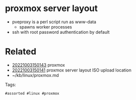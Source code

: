 # proxmox server layout
- pveproxy is a perl script run as www-data
  - spawns worker processes
- ssh with root password authentication by default

# Related

- [20221003150143](/zet/20221003150143/README.md) proxmox
- [20221003150141](/zet/20221003150141/README.md) proxmox server layout ISO upload location
- ~/kb/linux/proxmox.md

Tags:

    #assorted #linux #proxmox
